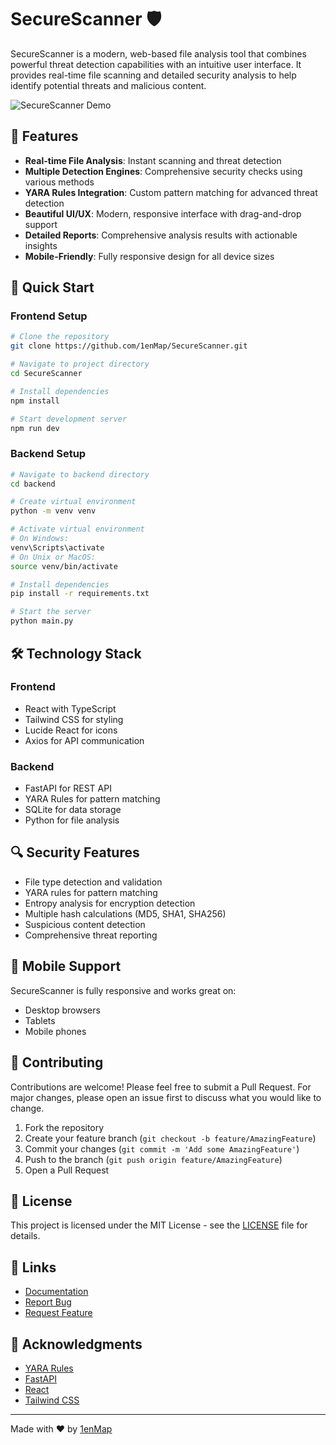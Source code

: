 # SecureScanner 🛡️

SecureScanner is a modern, web-based file analysis tool that combines powerful threat detection capabilities with an intuitive user interface. It provides real-time file scanning and detailed security analysis to help identify potential threats and malicious content.

![SecureScanner Demo](https://github.com/1enMap/SecureScanner/raw/main/docs/demo.gif)

## 🌟 Features

- **Real-time File Analysis**: Instant scanning and threat detection
- **Multiple Detection Engines**: Comprehensive security checks using various methods
- **YARA Rules Integration**: Custom pattern matching for advanced threat detection
- **Beautiful UI/UX**: Modern, responsive interface with drag-and-drop support
- **Detailed Reports**: Comprehensive analysis results with actionable insights
- **Mobile-Friendly**: Fully responsive design for all device sizes

## 🚀 Quick Start

### Frontend Setup

```bash
# Clone the repository
git clone https://github.com/1enMap/SecureScanner.git

# Navigate to project directory
cd SecureScanner

# Install dependencies
npm install

# Start development server
npm run dev
```

### Backend Setup

```bash
# Navigate to backend directory
cd backend

# Create virtual environment
python -m venv venv

# Activate virtual environment
# On Windows:
venv\Scripts\activate
# On Unix or MacOS:
source venv/bin/activate

# Install dependencies
pip install -r requirements.txt

# Start the server
python main.py
```

## 🛠️ Technology Stack

### Frontend
- React with TypeScript
- Tailwind CSS for styling
- Lucide React for icons
- Axios for API communication

### Backend
- FastAPI for REST API
- YARA Rules for pattern matching
- SQLite for data storage
- Python for file analysis

## 🔍 Security Features

- File type detection and validation
- YARA rules for pattern matching
- Entropy analysis for encryption detection
- Multiple hash calculations (MD5, SHA1, SHA256)
- Suspicious content detection
- Comprehensive threat reporting

## 📱 Mobile Support

SecureScanner is fully responsive and works great on:
- Desktop browsers
- Tablets
- Mobile phones

## 🤝 Contributing

Contributions are welcome! Please feel free to submit a Pull Request. For major changes, please open an issue first to discuss what you would like to change.

1. Fork the repository
2. Create your feature branch (`git checkout -b feature/AmazingFeature`)
3. Commit your changes (`git commit -m 'Add some AmazingFeature'`)
4. Push to the branch (`git push origin feature/AmazingFeature`)
5. Open a Pull Request

## 📄 License

This project is licensed under the MIT License - see the [LICENSE](LICENSE) file for details.

## 🔗 Links

- [Documentation](https://github.com/1enMap/SecureScanner/wiki)
- [Report Bug](https://github.com/1enMap/SecureScanner/issues)
- [Request Feature](https://github.com/1enMap/SecureScanner/issues)

## 🙏 Acknowledgments

- [YARA Rules](https://virustotal.github.io/yara/)
- [FastAPI](https://fastapi.tiangolo.com/)
- [React](https://reactjs.org/)
- [Tailwind CSS](https://tailwindcss.com/)

---

Made with ❤️ by [1enMap](https://github.com/1enMap)